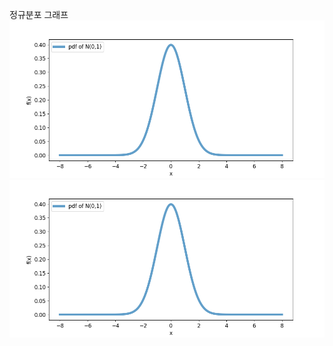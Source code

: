 정규분포 그래프
<img src="정규분포.png"/>
<img src="https://github.com/SL-ee/statistics_study/blob/main/%EC%A0%95%EA%B7%9C%EB%B6%84%ED%8F%AC/%EC%A0%95%EA%B7%9C%EB%B6%84%ED%8F%AC.png"/>
